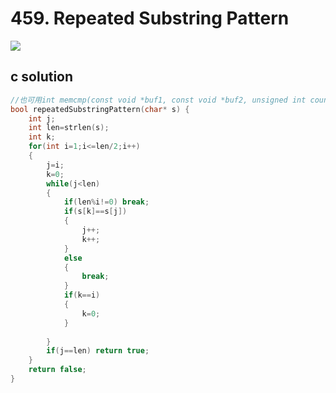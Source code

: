 # 459. Repeated Substring Pattern
<img src="https://github.com/vampire1996/LeetCode/blob/master/Problems/401-500/459.%20RepeatedSubstringPattern/problem.png"/>

## c solution
```c
//也可用int memcmp(const void *buf1, const void *buf2, unsigned int count); memcmp是比较内存区域buf1和buf2的前count个字节
bool repeatedSubstringPattern(char* s) {
    int j;
    int len=strlen(s);
    int k;
    for(int i=1;i<=len/2;i++)
    {
        j=i;
        k=0;
        while(j<len)
        { 
            if(len%i!=0) break;
            if(s[k]==s[j])
            {
                j++;
                k++;
            }
            else
            {
                break;
            } 
            if(k==i)
            {
                k=0;
            }
             
        } 
        if(j==len) return true;
    }
    return false;
}
```
